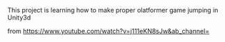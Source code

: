 This project is learning how to make proper olatformer game jumping in Unity3d

from
https://www.youtube.com/watch?v=j111eKN8sJw&ab_channel=
